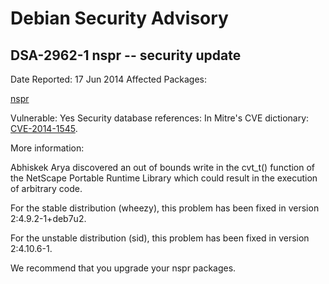 
Debian Security Advisory
========================


DSA-2962-1 nspr -- security update
----------------------------------



Date Reported:
17 Jun 2014
Affected Packages:

[nspr](https://packages.debian.org/src:nspr)

Vulnerable:
Yes
Security database references:
In Mitre's CVE dictionary: [CVE-2014-1545](https://security-tracker.debian.org/tracker/CVE-2014-1545).  

More information:

Abhiskek Arya discovered an out of bounds write in the cvt\_t() function
of the NetScape Portable Runtime Library which could result in the
execution of arbitrary code.


For the stable distribution (wheezy), this problem has been fixed in
version 2:4.9.2-1+deb7u2.


For the unstable distribution (sid), this problem has been fixed in
version 2:4.10.6-1.


We recommend that you upgrade your nspr packages.





